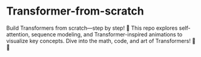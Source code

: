 # Transformer-from-scratch
Build Transformers from scratch—step by step! 🚀 This repo explores self-attention, sequence modeling, and Transformer-inspired animations to visualize key concepts. Dive into the math, code, and art of Transformers! 🤖✨
